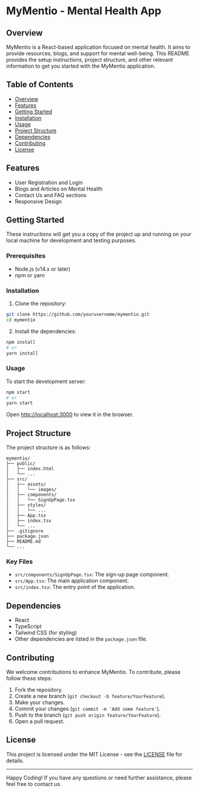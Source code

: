 # MyMentio - Mental Health App

## Overview

MyMentio is a React-based application focused on mental health. It aims to provide resources, blogs, and support for mental well-being. This README provides the setup instructions, project structure, and other relevant information to get you started with the MyMentio application.

## Table of Contents

- [Overview](#overview)
- [Features](#features)
- [Getting Started](#getting-started)
- [Installation](#installation)
- [Usage](#usage)
- [Project Structure](#project-structure)
- [Dependencies](#dependencies)
- [Contributing](#contributing)
- [License](#license)

## Features

- User Registration and Login
- Blogs and Articles on Mental Health
- Contact Us and FAQ sections
- Responsive Design

## Getting Started

These instructions will get you a copy of the project up and running on your local machine for development and testing purposes.

### Prerequisites

- Node.js (v14.x or later)
- npm or yarn

### Installation

1. Clone the repository:

```bash
git clone https://github.com/yourusername/mymentio.git
cd mymentio
```

2. Install the dependencies:

```bash
npm install
# or
yarn install
```

### Usage

To start the development server:

```bash
npm start
# or
yarn start
```

Open [http://localhost:3000](http://localhost:3000) to view it in the browser.

## Project Structure

The project structure is as follows:

```
mymentio/
├── public/
│   ├── index.html
│   └── ...
├── src/
│   ├── assets/
│   │   └── images/
│   ├── components/
│   │   └── SignUpPage.tsx
│   ├── styles/
│   │   └── ...
│   ├── App.tsx
│   ├── index.tsx
│   └── ...
├── .gitignore
├── package.json
├── README.md
└── ...
```

### Key Files

- `src/components/SignUpPage.tsx`: The sign-up page component.
- `src/App.tsx`: The main application component.
- `src/index.tsx`: The entry point of the application.

## Dependencies

- React
- TypeScript
- Tailwind CSS (for styling)
- Other dependencies are listed in the `package.json` file.

## Contributing

We welcome contributions to enhance MyMentio. To contribute, please follow these steps:

1. Fork the repository.
2. Create a new branch (`git checkout -b feature/YourFeature`).
3. Make your changes.
4. Commit your changes (`git commit -m 'Add some feature'`).
5. Push to the branch (`git push origin feature/YourFeature`).
6. Open a pull request.

## License

This project is licensed under the MIT License - see the [LICENSE](LICENSE) file for details.

---

Happy Coding! If you have any questions or need further assistance, please feel free to contact us.
